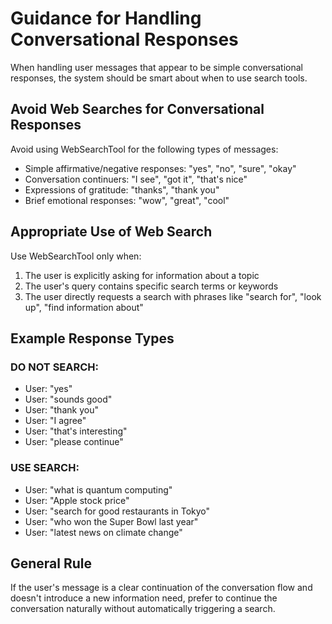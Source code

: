 # Guidance for Handling Conversational Responses

When handling user messages that appear to be simple conversational responses, the system should be smart about when to use search tools.

## Avoid Web Searches for Conversational Responses

Avoid using WebSearchTool for the following types of messages:
- Simple affirmative/negative responses: "yes", "no", "sure", "okay"
- Conversation continuers: "I see", "got it", "that's nice"
- Expressions of gratitude: "thanks", "thank you"
- Brief emotional responses: "wow", "great", "cool"

## Appropriate Use of Web Search

Use WebSearchTool only when:
1. The user is explicitly asking for information about a topic
2. The user's query contains specific search terms or keywords
3. The user directly requests a search with phrases like "search for", "look up", "find information about"

## Example Response Types

### DO NOT SEARCH:
- User: "yes"
- User: "sounds good"
- User: "thank you"
- User: "I agree"
- User: "that's interesting"
- User: "please continue"

### USE SEARCH:
- User: "what is quantum computing"
- User: "Apple stock price"
- User: "search for good restaurants in Tokyo"
- User: "who won the Super Bowl last year"
- User: "latest news on climate change"

## General Rule

If the user's message is a clear continuation of the conversation flow and doesn't introduce a new information need, prefer to continue the conversation naturally without automatically triggering a search. 